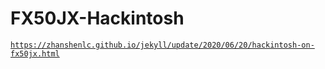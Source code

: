 # FX50JX-Hackintosh
[`https://zhanshenlc.github.io/jekyll/update/2020/06/20/hackintosh-on-fx50jx.html`][link]

[link]: https://zhanshenlc.github.io/jekyll/update/2020/06/20/hackintosh-on-fx50jx.html
